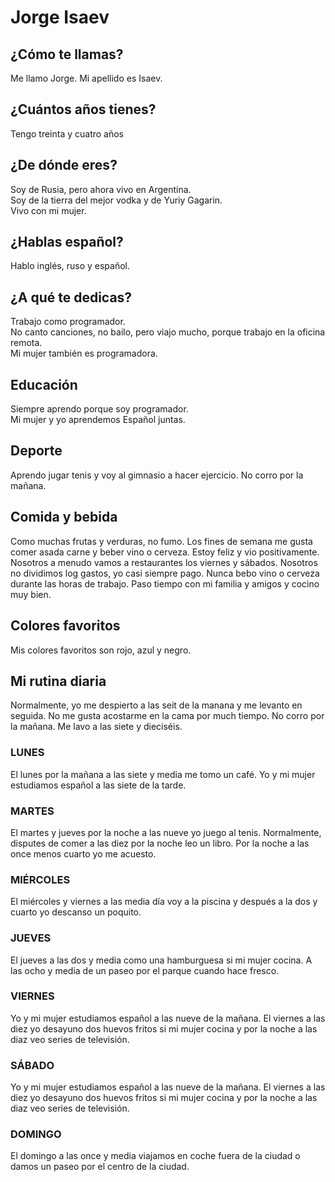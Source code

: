 # Jorge Isaev

## ¿Cómo te llamas?

Me llamo Jorge. Mi apellido es Isaev.

## ¿Cuántos años tienes?

Tengo treinta y cuatro años

## ¿De dónde eres?

Soy de Rusia, pero ahora vivo en Argentina.  
Soy de la tierra del mejor vodka y de Yuriy Gagarin.  
Vivo con mi mujer.

## ¿Hablas español?

Hablo inglés, ruso y español.

## ¿A qué te dedicas?

Trabajo como programador.  
No canto canciones, no bailo, pero viajo mucho, porque trabajo en la oficina remota.   
Mi mujer también es programadora.

## Educación

Siempre aprendo porque soy programador.  
Mi mujer y yo aprendemos Español juntas.

## Deporte

Aprendo jugar tenis y voy al gimnasio a hacer ejercicio.
No corro por la mañana.

## Comida y bebida

Como muchas frutas y verduras, no fumo.
Los fines de semana me gusta comer asada carne y beber vino o cerveza. Estoy feliz y vio positivamente.
Nosotros a menudo vamos a restaurantes los
viernes y sábados. Nosotros no dividimos log gastos, yo casi siempre pago.
Nunca bebo vino o cerveza durante las horas de trabajo.
Paso tiempo con mi familia y amigos y cocino muy bien.

## Colores favoritos

Mis colores favoritos son rojo, azul y negro.

## Mi rutina diaria

Normalmente, yo me despierto a las seit de la manana y me levanto en seguida.
No me gusta acostarme en la cama por much tiempo.
No corro por la mañana.
Me lavo a las siete y dieciséis.

### LUNES

El lunes por la mañana a las siete y media me tomo un café.
Yo y mi mujer estudiamos español a las siete de la tarde.

### MARTES

El martes y jueves por la noche a las nueve yo juego al tenis.
Normalmente, disputes de comer a las diez por la noche leo un libro.
Por la noche a las once menos cuarto yo me acuesto.

### MIÉRCOLES

El miércoles y viernes a las media día voy a la piscina y después a la dos y cuarto yo descanso un poquito.

### JUEVES

El jueves a las dos y media como una hamburguesa si mi mujer cocina.
A las ocho y media de un paseo por el parque cuando hace fresco.

### VIERNES

Yo y mi mujer estudiamos español a las nueve de la mañana.
El viernes a las diez yo desayuno dos huevos fritos si mi mujer cocina y por la noche a las diaz veo series de
televisión.

### SÁBADO

Yo y mi mujer estudiamos español a las nueve de la mañana.
El viernes a las diez yo desayuno dos huevos fritos si mi mujer cocina y por la noche a las diaz veo series de
televisión.

### DOMINGO

El domingo a las once y media viajamos en coche fuera de la ciudad o damos un paseo por el centro de la ciudad.